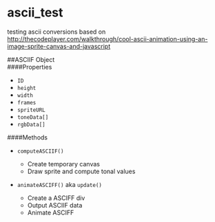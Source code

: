# ascii_test
testing ascii conversions based on http://thecodeplayer.com/walkthrough/cool-ascii-animation-using-an-image-sprite-canvas-and-javascript
  
##ASCIIF Object  
####Properties
- <code>ID</code>
- <code>height</code>
- <code>width</code>
- <code>frames</code>
- <code>spriteURL</code>
- <code>toneData[]</code>
- <code>rgbData[]</code>

####Methods
- <code>computeASCIIF()</code>
	- Create temporary canvas
	- Draw sprite and compute tonal values
	
- <code>animateASCIFF()</code> aka <code>update()</code>
	- Create a ASCIFF div
	- Output ASCIIF data
	- Animate ASCIFF 